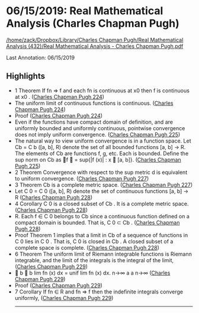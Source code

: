 # 06/15/2019: Real Mathematical Analysis (Charles Chapman Pugh)

<a href='file:////home/zack/Dropbox/Library/Charles Chapman Pugh/Real Mathematical Analysis (432)/Real Mathematical Analysis - Charles Chapman Pugh.pdf' target='_blank'>/home/zack/Dropbox/Library/Charles Chapman Pugh/Real Mathematical Analysis (432)/Real Mathematical Analysis - Charles Chapman Pugh.pdf</a>

Last Annotation: 06/15/2019

## Highlights

- 1 Theorem If fn ⇒ f and each fn is continuous at x0 then f is continuous at x0 \. (<a href="file:////home/zack/Dropbox/Library/Charles Chapman Pugh/Real Mathematical Analysis (432)/Real Mathematical Analysis - Charles Chapman Pugh.pdf#page=224" target="_blank">Charles Chapman Pugh 224</a>)
- The uniform limit of continuous functions is continuous\. (<a href="file:////home/zack/Dropbox/Library/Charles Chapman Pugh/Real Mathematical Analysis (432)/Real Mathematical Analysis - Charles Chapman Pugh.pdf#page=224" target="_blank">Charles Chapman Pugh 224</a>)
- Proof (<a href="file:////home/zack/Dropbox/Library/Charles Chapman Pugh/Real Mathematical Analysis (432)/Real Mathematical Analysis - Charles Chapman Pugh.pdf#page=224" target="_blank">Charles Chapman Pugh 224</a>)
- Even if the functions have compact domain of definition, and are uniformly bounded and uniformly continuous, pointwise convergence does not imply uniform convergence\. (<a href="file:////home/zack/Dropbox/Library/Charles Chapman Pugh/Real Mathematical Analysis (432)/Real Mathematical Analysis - Charles Chapman Pugh.pdf#page=225" target="_blank">Charles Chapman Pugh 225</a>)
- The natural way to view uniform convergence is in a function space\. Let Cb = C b \([a, b], R\) denote the set of all bounded functions [a, b] → R\. The elements of Cb are functions f, g, etc\. Each is bounded\. Define the sup norm on Cb as f  = sup{|f \(x\)| : x ∈ [a, b]}\. (<a href="file:////home/zack/Dropbox/Library/Charles Chapman Pugh/Real Mathematical Analysis (432)/Real Mathematical Analysis - Charles Chapman Pugh.pdf#page=225" target="_blank">Charles Chapman Pugh 225</a>)
- 2 Theorem Convergence with respect to the sup metric d is equivalent to uniform convergence\. (<a href="file:////home/zack/Dropbox/Library/Charles Chapman Pugh/Real Mathematical Analysis (432)/Real Mathematical Analysis - Charles Chapman Pugh.pdf#page=227" target="_blank">Charles Chapman Pugh 227</a>)
- 3 Theorem Cb is a complete metric space\. (<a href="file:////home/zack/Dropbox/Library/Charles Chapman Pugh/Real Mathematical Analysis (432)/Real Mathematical Analysis - Charles Chapman Pugh.pdf#page=227" target="_blank">Charles Chapman Pugh 227</a>)
- Let C 0 = C 0 \([a, b], R\) denote the set of continuous functions [a, b] → R (<a href="file:////home/zack/Dropbox/Library/Charles Chapman Pugh/Real Mathematical Analysis (432)/Real Mathematical Analysis - Charles Chapman Pugh.pdf#page=228" target="_blank">Charles Chapman Pugh 228</a>)
- 4 Corollary C 0 is a closed subset of Cb \. It is a complete metric space\. (<a href="file:////home/zack/Dropbox/Library/Charles Chapman Pugh/Real Mathematical Analysis (432)/Real Mathematical Analysis - Charles Chapman Pugh.pdf#page=228" target="_blank">Charles Chapman Pugh 228</a>)
- R\. Each f ∈ C 0 belongs to Cb since a continuous function defined on a compact domain is bounded\. That is, C 0 ⊂ Cb \. (<a href="file:////home/zack/Dropbox/Library/Charles Chapman Pugh/Real Mathematical Analysis (432)/Real Mathematical Analysis - Charles Chapman Pugh.pdf#page=228" target="_blank">Charles Chapman Pugh 228</a>)
- Proof Theorem 1 implies that a limit in Cb of a sequence of functions in C 0 lies in C 0 \. That is, C 0 is closed in Cb \. A closed subset of a complete space is complete\. (<a href="file:////home/zack/Dropbox/Library/Charles Chapman Pugh/Real Mathematical Analysis (432)/Real Mathematical Analysis - Charles Chapman Pugh.pdf#page=228" target="_blank">Charles Chapman Pugh 228</a>)
- 6 Theorem The uniform limit of Riemann integrable functions is Riemann integrable, and the limit of the integrals is the integral of the limit, (<a href="file:////home/zack/Dropbox/Library/Charles Chapman Pugh/Real Mathematical Analysis (432)/Real Mathematical Analysis - Charles Chapman Pugh.pdf#page=229" target="_blank">Charles Chapman Pugh 229</a>)
-  b  b lim fn \(x\) dx = unif lim fn \(x\) dx\. n→∞ a a n→∞ (<a href="file:////home/zack/Dropbox/Library/Charles Chapman Pugh/Real Mathematical Analysis (432)/Real Mathematical Analysis - Charles Chapman Pugh.pdf#page=229" target="_blank">Charles Chapman Pugh 229</a>)
- Proof (<a href="file:////home/zack/Dropbox/Library/Charles Chapman Pugh/Real Mathematical Analysis (432)/Real Mathematical Analysis - Charles Chapman Pugh.pdf#page=229" target="_blank">Charles Chapman Pugh 229</a>)
- 7 Corollary If fn ∈ R and fn ⇒ f then the indefinite integrals converge uniformly, (<a href="file:////home/zack/Dropbox/Library/Charles Chapman Pugh/Real Mathematical Analysis (432)/Real Mathematical Analysis - Charles Chapman Pugh.pdf#page=229" target="_blank">Charles Chapman Pugh 229</a>)<hr>


